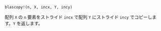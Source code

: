 ```
blascopy!(n, X, incx, Y, incy)
```

配列 `X` の `n` 要素をストライド `incx` で配列 `Y` にストライド `incy` でコピーします。`Y` を返します。
